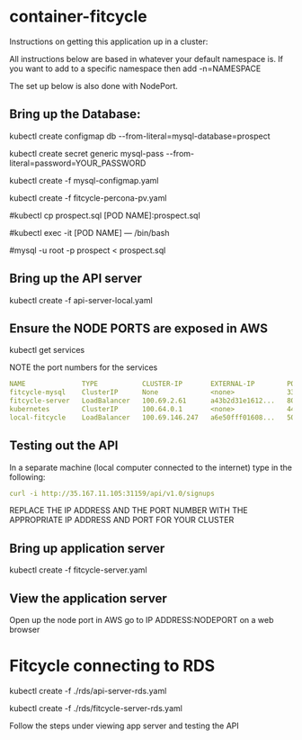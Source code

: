 # container-fitcycle

Instructions on getting this application up in a cluster:

All instructions below are based in whatever your default namespace is. If you want to add to a specific namespace then add -n=NAMESPACE

The set up below is also done with NodePort. 

## Bring up the Database:

kubectl create configmap db --from-literal=mysql-database=prospect

kubectl create secret generic mysql-pass --from-literal=password=YOUR_PASSWORD

kubectl create -f mysql-configmap.yaml

kubectl create -f fitcycle-percona-pv.yaml

#kubectl cp prospect.sql [POD NAME]:prospect.sql

#kubectl exec -it [POD NAME] — /bin/bash

#mysql -u root -p prospect < prospect.sql

## Bring up the API server

kubectl create -f api-server-local.yaml

## Ensure the NODE PORTS are exposed in AWS

kubectl get services

NOTE the port numbers for the services

```yaml
NAME              TYPE           CLUSTER-IP       EXTERNAL-IP        PORT(S)          AGE
fitcycle-mysql    ClusterIP      None             <none>             3306/TCP         20d
fitcycle-server   LoadBalancer   100.69.2.61      a43b2d31e1612...   8000:31553/TCP   7d
kubernetes        ClusterIP      100.64.0.1       <none>             443/TCP          80d
local-fitcycle    LoadBalancer   100.69.146.247   a6e50fff01608...   5000:31159/TCP   7d
```

## Testing out the API

In a separate machine (local computer connected to the internet) type in the following:

```yaml
curl -i http://35.167.11.105:31159/api/v1.0/signups
```

REPLACE THE IP ADDRESS AND THE PORT NUMBER WITH THE APPROPRIATE IP ADDRESS AND PORT FOR YOUR CLUSTER 

## Bring up application server

kubectl create -f fitcycle-server.yaml

## View the application server

Open up the node port in AWS
go to IP ADDRESS:NODEPORT on a web browser

# Fitcycle connecting to RDS

kubectl create -f ./rds/api-server-rds.yaml

kubectl create -f ./rds/fitcycle-server-rds.yaml

Follow the steps under viewing app server and testing the API


